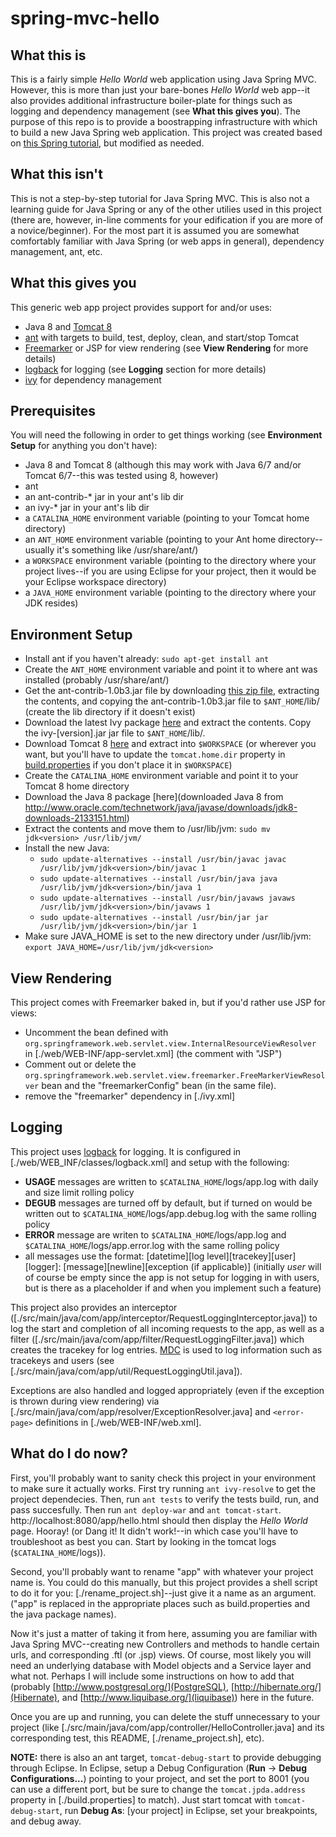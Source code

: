 # spring-mvc-hello

## What this is

This is a fairly simple *Hello World* web application using Java Spring MVC. However, this is more than just your bare-bones *Hello World* web app--it also provides additional infrastructure boiler-plate for things such as logging and dependency management (see **What this gives you**). The purpose of this repo is to provide a boostrapping infrastructure with which to build a new Java Spring web application. This project was created based on [this Spring tutorial](http://static.springsource.org/docs/Spring-MVC-step-by-step/part1.html), but modified as needed.

## What this isn't

This is not a step-by-step tutorial for Java Spring MVC. This is also not a learning guide for Java Spring or any of the other utilies used in this project (there are, however, in-line comments for your edification if you are more of a novice/beginner). For the most part it is assumed you are somewhat comfortably familiar with Java Spring (or web apps in general), dependency management, ant, etc.

## What this gives you

This generic web app project provides support for and/or uses:

- Java 8 and [Tomcat 8](https://tomcat.apache.org/tomcat-8.0-doc/introduction.html)
- [ant](http://ant.apache.org/) with targets to build, test, deploy, clean, and start/stop Tomcat
- [Freemarker](http://freemarker.incubator.apache.org/) or JSP for view rendering (see **View Rendering** for more details)
- [logback](http://logback.qos.ch/) for logging (see **Logging** section for more details)
- [ivy](http://ant.apache.org/ivy/) for dependency management

## Prerequisites

You will need the following in order to get things working (see **Environment Setup** for anything you don't have):

- Java 8 and Tomcat 8 (although this may work with Java 6/7 and/or Tomcat 6/7--this was tested using 8, however)
- ant
- an ant-contrib-* jar in your ant's lib dir
- an ivy-* jar in your ant's lib dir
- a `CATALINA_HOME` environment variable (pointing to your Tomcat home directory)
- an `ANT_HOME` environment variable (pointing to your Ant home directory--usually it's something like /usr/share/ant/)
- a `WORKSPACE` environment variable (pointing to the directory where your project lives--if you are using Eclipse for your project, then it would be your Eclipse workspace directory)
- a `JAVA_HOME` environment variable (pointing to the directory where your JDK resides)

## Environment Setup

- Install ant if you haven't already: `sudo apt-get install ant`
- Create the `ANT_HOME` environment variable and point it to where ant was installed (probably /usr/share/ant/)
- Get the ant-contrib-1.0b3.jar file by downloading [this zip file](http://sourceforge.net/projects/ant-contrib/files/ant-contrib/1.0b3/ant-contrib-1.0b3-bin.tar.gz/download), extracting the contents, and copying the ant-contrib-1.0b3.jar file to `$ANT_HOME`/lib/ (create the lib directory if it doesn't exist)
- Download the latest Ivy package [here](http://ant.apache.org/ivy/download.cgi) and extract the contents. Copy the ivy-[version].jar jar file to `$ANT_HOME`/lib/.
- Download Tomcat 8 [here](http://mirror.sdunix.com/apache/tomcat/tomcat-8/v8.0.30/bin/apache-tomcat-8.0.30.tar.gz) and extract into `$WORKSPACE` (or wherever you want, but you'll have to update the `tomcat.home.dir` property in [build.properties](./build.properties) if you don't place it in `$WORKSPACE`)
- Create the `CATALINA_HOME` environment variable and point it to your Tomcat 8 home directory
- Download the Java 8 package [here](downloaded Java 8 from http://www.oracle.com/technetwork/java/javase/downloads/jdk8-downloads-2133151.html)
- Extract the contents and move them to /usr/lib/jvm: `sudo mv jdk<version> /usr/lib/jvm/`
- Install the new Java:
  - `sudo update-alternatives --install /usr/bin/javac javac /usr/lib/jvm/jdk<version>/bin/javac 1`
  - `sudo update-alternatives --install /usr/bin/java java /usr/lib/jvm/jdk<version>/bin/java 1`
  - `sudo update-alternatives --install /usr/bin/javaws javaws /usr/lib/jvm/jdk<version>/bin/javaws 1`
  - `sudo update-alternatives --install /usr/bin/jar jar /usr/lib/jvm/jdk<version>/bin/jar 1`
- Make sure JAVA_HOME is set to the new directory under /usr/lib/jvm: `export JAVA_HOME=/usr/lib/jvm/jdk<version>`

## View Rendering

This project comes with Freemarker baked in, but if you'd rather use JSP for views:

- Uncomment the bean defined with `org.springframework.web.servlet.view.InternalResourceViewResolver` in [./web/WEB-INF/app-servlet.xml] (the comment with "JSP")
- Comment out or delete the `org.springframework.web.servlet.view.freemarker.FreeMarkerViewResolver` bean and the "freemarkerConfig" bean (in the same file).
- remove the "freemarker" dependency in [./ivy.xml]

## Logging

This project uses [logback](http://logback.qos.ch/) for logging. It is configured in [./web/WEB_INF/classes/logback.xml] and setup with the following:

- **USAGE** messages are written to `$CATALINA_HOME`/logs/app.log with daily and size limit rolling policy
- **DEGUB** messages are turned off by default, but if turned on would be written out to `$CATALINA_HOME`/logs/app.debug.log with the same rolling policy
- **ERROR** message are writen to `$CATALINA_HOME`/logs/app.log and `$CATALINA_HOME`/logs/app.error.log with the same rolling policy
- all messages use the format: \[datetime\]\[log level\]\[tracekey\]\[user\]\[logger\]: \[message\]\[newline\]\[exception (if applicable)\]
(initially *user* will of course be empty since the app is not setup for logging in with users, but is there as a placeholder if and when you implement such a feature)

This project also provides an interceptor \([./src/main/java/com/app/interceptor/RequestLoggingInterceptor.java]\) to log the start and completion of all incoming requests to the app, as well as a filter \([./src/main/java/com/app/filter/RequestLoggingFilter.java]\) which creates the tracekey for log entries. [MDC](http://logback.qos.ch/manual/mdc.html) is used to log information such as tracekeys and users \(see [./src/main/java/com/app/util/RequestLoggingUtil.java]\).

Exceptions are also handled and logged appropriately (even if the exception is thrown during view rendering) via [./src/main/java/com/app/resolver/ExceptionResolver.java] and `<error-page>` definitions in [./web/WEB-INF/web.xml].

## What do I do now?

First, you'll probably want to sanity check this project in your environment to make sure it actually works. First try running `ant ivy-resolve` to get the project dependecies. Then, run `ant tests` to verify the tests build, run, and pass succesfully. Then run `ant deploy-war` and `ant tomcat-start`. http://localhost:8080/app/hello.html should then display the *Hello World* page. Hooray! (or Dang it! It didn't work!--in which case you'll have to troubleshoot as best you can. Start by looking in the tomcat logs (`$CATALINA_HOME`/logs)).

Second, you'll probably want to rename "app" with whatever your project name is. You could do this manually, but this project provides a shell script to do it for you: [./rename_project.sh]--just give it a name as an argument. ("app" is replaced in the appropriate places such as build.properties and the java package names).

Now it's just a matter of taking it from here, assuming you are familiar with Java Spring MVC--creating new Controllers and methods to handle certain urls, and corresponding .ftl (or .jsp) views. Of course, most likely you will need an underlying database with Model objects and a Service layer and what not. Perhaps I will include some instructions on how to add that (probably [http://www.postgresql.org/](PostgreSQL), [http://hibernate.org/](Hibernate), and [http://www.liquibase.org/](liquibase)) here in the future.

Once you are up and running, you can delete the stuff unnecessary to your project (like [./src/main/java/com/app/controller/HelloController.java] and its corresponding test, this README, [./rename_project.sh], etc).

**NOTE:** there is also an ant target, `tomcat-debug-start` to provide debugging through Eclipse. In Eclipse, setup a Debug Configuration (**Run** -> **Debug Configurations...**) pointing to your project, and set the port to 8001 (you can use a different port, but be sure to change the `tomcat.jpda.address` property in [./build.properties] to match). Just start tomcat with `tomcat-debug-start`, run **Debug As**: \[your project\] in Eclipse, set your breakpoints, and debug away.
